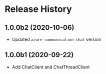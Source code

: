 # Release History

## 1.0.0b2 (2020-10-06)
- Updated `azure-communication-chat` version

## 1.0.0b1 (2020-09-22)
  - Add ChatClient and ChatThreadClient
